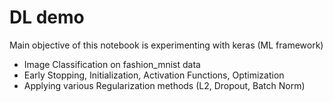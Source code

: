 # DL demo
Main objective of this notebook is experimenting with keras (ML framework)
- Image Classification on fashion_mnist data
- Early Stopping, Initialization, Activation Functions, Optimization
- Applying various Regularization methods (L2, Dropout, Batch Norm)
